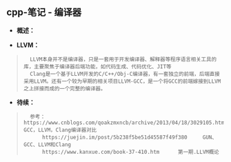 ## cpp-笔记 - 编译器
- **概述：**
>
>
>
>
>
>
>
>

- **LLVM：**
>       LLVM本身并不是编译器，只是一套用于开发编译器、解释器等程序语言相关工具的库，主要聚焦于编译器后端功能，如代码生成、代码优化、JIT等
>       Clang是一个基于LLVM开发的C/C++/Obj-C编译器，有一套独立的前端，后端直接采用LLVM。还有一个较为早期的相关项目LLVM-GCC，是一个将GCC的前端嫁接到LLVM之上拼接而成的一个完整的编译器。
>
>
>
>
>
>
>
>

- **待续：**
>       参考：https://www.cnblogs.com/qoakzmxncb/archive/2013/04/18/3029105.html   GCC，LLVM，Clang编译器对比
>           https://juejin.im/post/5b238f5be51d45587f49f380     GUN、GCC、LLVM和Clang
>           https://www.kanxue.com/book-37-410.htm      第一期.LLVM概论
>
>
>
>
>
>
>
>
>
>
>
>
>
>

